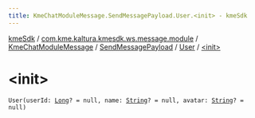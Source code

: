 ```yaml
---
title: KmeChatModuleMessage.SendMessagePayload.User.<init> - kmeSdk
---
```


[kmeSdk](../../../../index.html) / [com.kme.kaltura.kmesdk.ws.message.module](../../../index.html) / [KmeChatModuleMessage](../../index.html) / [SendMessagePayload](../index.html) / [User](index.html) / [&lt;init&gt;](./-init-.html)

# &lt;init&gt;

`User(userId: `[`Long`](https://kotlinlang.org/api/latest/jvm/stdlib/kotlin/-long/index.html)`? = null, name: `[`String`](https://kotlinlang.org/api/latest/jvm/stdlib/kotlin/-string/index.html)`? = null, avatar: `[`String`](https://kotlinlang.org/api/latest/jvm/stdlib/kotlin/-string/index.html)`? = null)`